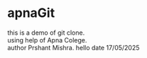 # apnaGit
this is a demo of git clone.
<br>
using help of Apna Colege.
<br>
author Prshant Mishra.
hello date 17/05/2025

